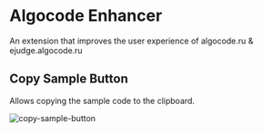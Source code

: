 # Algocode Enhancer

An extension that improves the user experience of algocode.ru & ejudge.algocode.ru

## Copy Sample Button

Allows copying the sample code to the clipboard.

![copy-sample-button](https://github.com/leokostarev/algo-code-enhancer/blob/master/screenshots/screenshot-1.png?raw=true)
